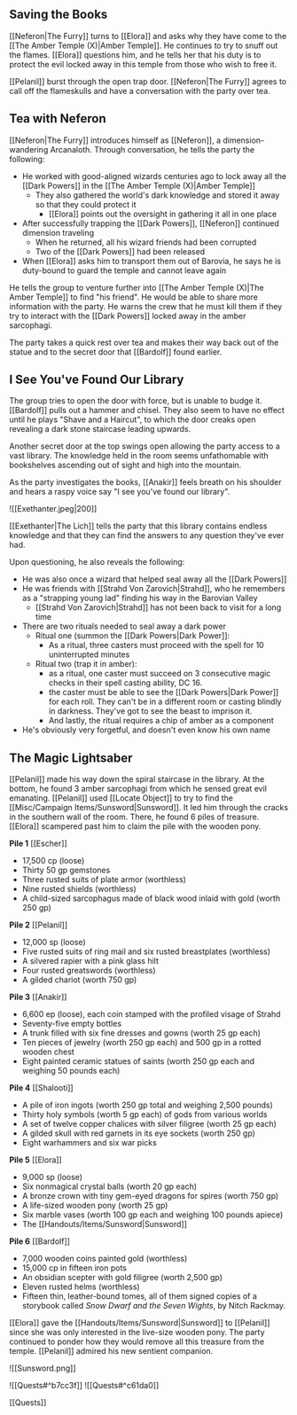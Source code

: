 ## Saving the Books

[[Neferon|The Furry]] turns to [[Elora]] and asks why they have come to the [[The Amber Temple (X)|Amber Temple]]. He continues to try to snuff out the flames. [[Elora]] questions him, and he tells her that his duty is to protect the evil locked away in this temple from those who wish to free it.

[[Pelanil]] burst through the open trap door. [[Neferon|The Furry]] agrees to call off the flameskulls and have a conversation with the party over tea.

## Tea with Neferon

[[Neferon|The Furry]] introduces himself as [[Neferon]], a dimension-wandering Arcanaloth. Through conversation, he tells the party the following:

- He worked with good-aligned wizards centuries ago to lock away all the [[Dark Powers]] in the [[The Amber Temple (X)|Amber Temple]]
	- They also gathered the world's dark knowledge and stored it away so that they could protect it
		- [[Elora]] points out the oversight in gathering it all in one place
- After successfully trapping the [[Dark Powers]], [[Neferon]] continued dimension traveling
	- When he returned, all his wizard friends had been corrupted
	- Two of the [[Dark Powers]] had been released
- When [[Elora]] asks him to transport them out of Barovia, he says he is duty-bound to guard the temple and cannot leave again

He tells the group to venture further into [[The Amber Temple (X)|The Amber Temple]] to find "his friend". He would be able to share more information with the party. He warns the crew that he must kill them if they try to interact with the [[Dark Powers]] locked away in the amber sarcophagi.

The party takes a quick rest over tea and makes their way back out of the statue and to the secret door that [[Bardolf]] found earlier.

## I See You've Found Our Library

The group tries to open the door with force, but is unable to budge it. [[Bardolf]] pulls out a hammer and chisel. They also seem to have no effect until he plays "Shave and a Haircut", to which the door creaks open revealing a dark stone staircase leading upwards.

Another secret door at the top swings open allowing the party access to a vast library. The knowledge held in the room seems unfathomable with bookshelves ascending out of sight and high into the mountain.

As the party investigates the books, [[Anakir]] feels breath on his shoulder and hears a raspy voice say "I see you've found our library".

![[Exethanter.jpeg|200]]

[[Exethanter|The Lich]] tells the party that this library contains endless knowledge and that they can find the answers to any question they've ever had.

Upon questioning, he also reveals the following:
- He was also once a wizard that helped seal away all the [[Dark Powers]]
- He was friends with [[Strahd Von Zarovich|Strahd]], who he remembers as a "strapping young lad" finding his way in the Barovian Valley
	- [[Strahd Von Zarovich|Strahd]] has not been back to visit for a long time
- There are two rituals needed to seal away a dark power
	- Ritual one (summon the [[Dark Powers|Dark Power]]:
		- As a ritual, three casters must proceed with the spell for 10 uninterrupted minutes
	- Ritual two (trap it in amber):
		- as a ritual, one caster must succeed on 3 consecutive magic checks in their spell casting ability, DC 16.
		- the caster must be able to see the [[Dark Powers|Dark Power]] for each roll. They can't be in a different room or casting blindly in darkness. They've got to see the beast to imprison it.
		- And lastly, the ritual requires a chip of amber as a component
- He's obviously very forgetful, and doesn't even know his own name

## The Magic Lightsaber

[[Pelanil]] made his way down the spiral staircase in the library. At the bottom, he found 3 amber sarcophagi from which he sensed great evil emanating. [[Pelanil]] used [[Locate Object]] to try to find the [[Misc/Campaign Items/Sunsword|Sunsword]]. It led him through the cracks in the southern wall of the room. There, he found 6 piles of treasure. [[Elora]] scampered past him to claim the pile with the wooden pony.

**Pile 1** [[Escher]]

- 17,500 cp (loose)
- Thirty 50 gp gemstones
- Three rusted suits of plate armor (worthless)
- Nine rusted shields (worthless)
- A child-sized sarcophagus made of black wood inlaid with gold (worth 250 gp)

**Pile 2** [[Pelanil]]

- 12,000 sp (loose)
- Five rusted suits of ring mail and six rusted breastplates (worthless)
- A silvered rapier with a pink glass hilt
- Four rusted greatswords (worthless)
- A gilded chariot (worth 750 gp)

**Pile 3** [[Anakir]]

- 6,600 ep (loose), each coin stamped with the profiled visage of Strahd
- Seventy-five empty bottles
- A trunk filled with six fine dresses and gowns (worth 25 gp each)
- Ten pieces of jewelry (worth 250 gp each) and 500 gp in a rotted wooden chest
- Eight painted ceramic statues of saints (worth 250 gp each and weighing 50 pounds each)

**Pile 4** [[Shalooti]]

- A pile of iron ingots (worth 250 gp total and weighing 2,500 pounds)
- Thirty holy symbols (worth 5 gp each) of gods from various worlds
- A set of twelve copper chalices with silver filigree (worth 25 gp each)
- A gilded skull with red garnets in its eye sockets (worth 250 gp)
- Eight warhammers and six war picks

**Pile 5** [[Elora]]

- 9,000 sp (loose)
- Six nonmagical crystal balls (worth 20 gp each)
- A bronze crown with tiny gem-eyed dragons for spires (worth 750 gp)
- A life-sized wooden pony (worth 25 gp)
- Six marble vases (worth 100 gp each and weighing 100 pounds apiece)
- The [[Handouts/Items/Sunsword|Sunsword]]

**Pile 6** [[Bardolf]]

- 7,000 wooden coins painted gold (worthless)
- 15,000 cp in fifteen iron pots
- An obsidian scepter with gold filigree (worth 2,500 gp)
- Eleven rusted helms (worthless)
- Fifteen thin, leather-bound tomes, all of them signed copies of a storybook called _Snow Dwarf and the Seven Wights_, by Nitch Rackmay.

[[Elora]] gave the [[Handouts/Items/Sunsword|Sunsword]] to [[Pelanil]] since she was only interested in the live-size wooden pony. The party continued to ponder how they would remove all this treasure from the temple. [[Pelanil]] admired his new sentient companion.

![[Sunsword.png]]

![[Quests#^b7cc3f]]
![[Quests#^c61da0]]

[[Quests]]